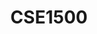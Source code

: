 ---
layout: post
inst: TU Delft
title: CSE1500 
degree: BSc.
name: Web and Database Technologies
topic: Web Security - Exploiting and Mitigating the OWASP Top 10
slides: wdt-security.pdf
transcript: https://github.com/chauff/cse1500-web-transcripts/blob/master/_lectures/security.md
years: 2019 - 2021
year: 2
csls: 'true'
---